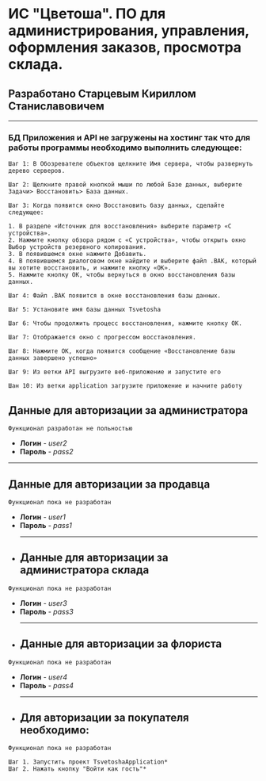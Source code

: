 # ИС "Цветоша". ПО для администрирования, управления, оформления заказов, просмотра склада.
## Разработано Старцевым Кириллом Станиславовичем
_______________
### БД Приложения и API не загружены на хостинг так что для работы программы необходимо выполнить следующее: 
```
Шаг 1: В Обозревателе объектов щелкните Имя сервера, чтобы развернуть дерево серверов.

Шаг 2: Щелкните правой кнопкой мыши по любой Базе данных, выберите Задачи> Восстановить> База данных.

Шаг 3: Когда появится окно Восстановить базу данных, сделайте следующее:

1. В разделе «Источник для восстановления» выберите параметр «С устройства».
2. Нажмите кнопку обзора рядом с «С устройства», чтобы открыть окно Выбор устройств резервного копирования.
3. В появившемся окне нажмите Добавить.
4. В появившемся диалоговом окне найдите и выберите файл .BAK, который вы хотите восстановить, и нажмите кнопку «ОК».
5. Нажмите кнопку ОК, чтобы вернуться в окно восстановления базы данных.

Шаг 4: Файл .BAK появится в окне восстановления базы данных.

Шаг 5: Установите имя базы данных Tsvetosha

Шаг 6: Чтобы продолжить процесс восстановления, нажмите кнопку ОК.

Шаг 7: Отображается окно с прогрессом восстановления.

Шаг 8: Нажмите OK, когда появится сообщение «Восстановление базы данных завершено успешно»

Шаг 9: Из ветки API выгрузите веб-приложение и запустите его

Шан 10: Из ветки application загрузите приложение и начните работу
```
## Данные для авторизации за администратора

```Функционал разработан не польностью```

* **Логин** - *user2* 
* **Пароль** - *pass2*
______________________________
## Данные для авторизации за продавца
```Функционал пока не разработан```
* **Логин** - *user1* 
* **Пароль** - *pass1*
  ______________________________________
* ## Данные для авторизации за администратора склада
  
```Функционал пока не разработан```

* **Логин** - *user3* 
* **Пароль** - *pass3*
   ______________________________________
* ## Данные для авторизации за флориста

```Функционал пока не разработан```

* **Логин** - *user4* 
* **Пароль** - *pass4*
  ________________________________________
* ## Для авторизации за покупателя необходимо:

```Функционал пока не разработан```
  
```
Шаг 1. Запустить проект TsvetoshaApplication* 
Шаг 2. Нажать кнопку "Войти как гость"*
```
